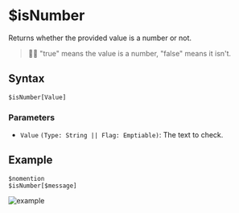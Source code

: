 # $isNumber
Returns whether the provided value is a number or not.

> 🧙‍♂️ "true" means the value is a number, "false" means it isn't.

## Syntax
```
$isNumber[Value]
```

### Parameters
- `Value` `(Type: String || Flag: Emptiable)`: The text to check.

## Example
```
$nomention
$isNumber[$message]
```

![example](https://user-images.githubusercontent.com/69215413/126853722-cb6b4721-0a9f-4300-b3d3-c0f6e2c601b2.png)
